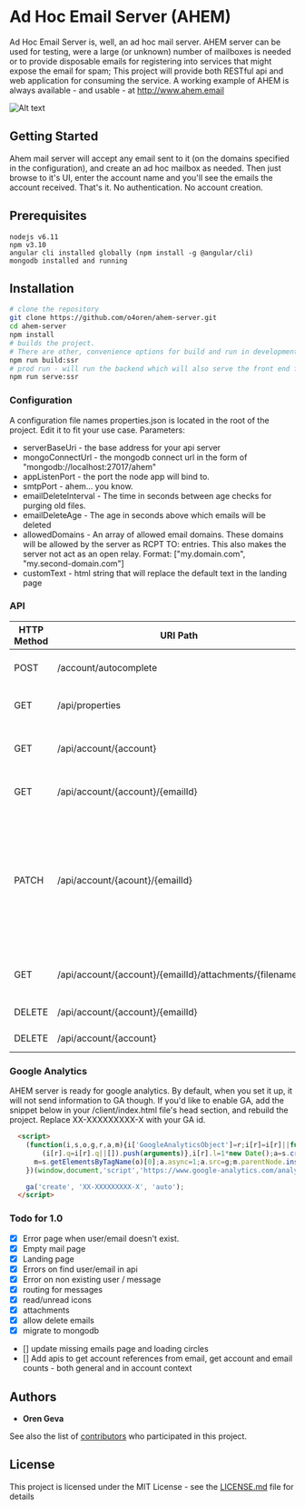 
# Ad Hoc Email Server (AHEM)

Ad Hoc Email Server is, well, an ad hoc mail server. 
AHEM server can be used for testing, were a large (or unknown) number of mailboxes is needed or to provide disposable emails for registering into services that might expose the email for spam;
This project will provide both RESTful api and web application for consuming the service.
A working example of AHEM is always available - and usable - at http://www.ahem.email


![Alt text](/../images/images/screenshot.png?raw=true "AHEM mail server")

## Getting Started
Ahem mail server will accept any email sent to it (on the domains specified in the configuration), and create an ad hoc mailbox as needed.
Then just browse to it's UI, enter the account name and you'll see the emails the account received.
That's it. No authentication. No account creation.

## Prerequisites
```
nodejs v6.11
npm v3.10
angular cli installed globally (npm install -g @angular/cli)
mongodb installed and running
```

## Installation
```bash
# clone the repository
git clone https://github.com/o4oren/ahem-server.git
cd ahem-server
npm install
# builds the project.
# There are other, convenience options for build and run in development mode.
npm run build:ssr
# prod run - will run the backend which will also serve the front end form the `dist` folder.
npm run serve:ssr
```

### Configuration
A configuration file names properties.json is located in the root of the project.
Edit it to fit your use case.
Parameters:
* serverBaseUri - the base address for your api server
* mongoConnectUrl - the mongodb connect url in the form of "mongodb://localhost:27017/ahem"
* appListenPort - the port the node app will bind to.
* smtpPort - ahem... you know.
* emailDeleteInterval - The time in seconds between age checks for purging old files.
* emailDeleteAge - The age in seconds above which emails will be deleted
* allowedDomains - An array of allowed email domains. These domains will be allowed by the server as RCPT TO: entries. This also makes the server not act as an open relay. Format: ["my.domain.com", "my.second-domain.com"]
* customText - html string that will replace the default text in the landing page

### API

HTTP Method | URI Path | Parameters | Descritpion
--- | --- | --- | ---
POST | /account/autocomplete | { "prefix":"value" } | Returns a partial list of accounts
GET | /api/properties | |returns the properties.json content
GET | /api/account/{account} | |returns a list of the email objects in the account
GET | /api/account/{account}/{emailId} | |Gets the contents of a specific email
PATCH | /api/account/{acount}/{emailId} | {"isRead" : true} |Updates the emailInfo object (representation of the email meta data in the user's account. Currently, only the isRead field is supported.
GET | /api/account/{account}/{emailId}/attachments/{filename} | |Downloads a specific attachment form an email
DELETE | /api/account/{account}/{emailId} | |Deletes a specific email
DELETE | /api/account/{account} | | Deletes a whole account

### Google Analytics

AHEM server is ready for google analytics. By default, when you set it up, it will not send information to GA though.
If you'd like to enable GA, add the snippet below in your /client/index.html file's head section, and rebuild the project.
Replace XX-XXXXXXXXX-X with your GA id.
```html
  <script>
    (function(i,s,o,g,r,a,m){i['GoogleAnalyticsObject']=r;i[r]=i[r]||function(){
        (i[r].q=i[r].q||[]).push(arguments)},i[r].l=1*new Date();a=s.createElement(o),
      m=s.getElementsByTagName(o)[0];a.async=1;a.src=g;m.parentNode.insertBefore(a,m)
    })(window,document,'script','https://www.google-analytics.com/analytics.js','ga');

    ga('create', 'XX-XXXXXXXXX-X', 'auto');
  </script>
```

### Todo for 1.0

- [x] Error page when user/email doesn't exist.
- [x] Empty mail page
- [x] Landing page
- [x] Errors on find user/email in api
- [x] Error on non existing user / message
- [x] routing for messages
- [x] read/unread icons
- [x] attachments
- [x] allow delete emails
- [x] migrate to mongodb
- [] update missing emails page and loading circles
- [] Add apis to get account references from email, get account and email counts - both general and in account context


## Authors

* **Oren Geva**

See also the list of [contributors](https://github.com/o4oren/ahem-server/contributors) who participated in this project.

## License

This project is licensed under the MIT License - see the [LICENSE.md](LICENSE.md) file for details



